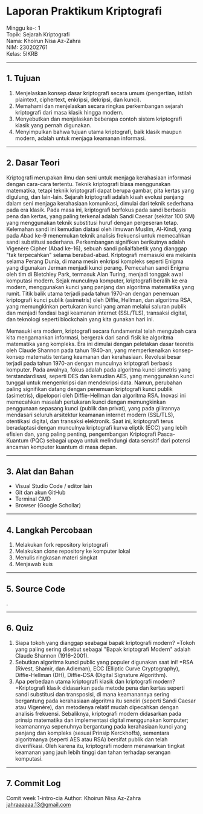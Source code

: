# Laporan Praktikum Kriptografi
Minggu ke-: 1  
Topik: Sejarah Kriptografi  
Nama: Khoirun Nisa Az-Zahra  
NIM: 230202761  
Kelas: 5IKRB  

---

## 1. Tujuan
1. Menjelaskan konsep dasar kriptografi secara umum (pengertian, istilah plaintext, ciphertext, enkripsi, dekripsi, dan kunci).
2. Memahami dan menjelaskan secara ringkas perkembangan sejarah kriptografi dari masa klasik hingga modern.
3. Menyebutkan dan menjelaskan beberapa contoh sistem kriptografi klasik yang pernah digunakan.
4. Menyimpulkan bahwa tujuan utama kriptografi, baik klasik maupun modern, adalah untuk menjaga keamanan informasi.

---

## 2. Dasar Teori
Kriptografi merupakan ilmu dan seni untuk menjaga kerahasiaan informasi dengan cara-cara tertentu. Teknik kriptografi biasa menggunakan matematika, tetapi teknik kriptografi dapat berupa gambar, pita kertas yang digulung, dan lain-lain. Sejarah kriptografi adalah kisah evolusi panjang dalam seni menjaga kerahasiaan komunikasi, dimulai dari teknik sederhana pada era klasik. Pada masa ini, kriptografi berfokus pada sandi berbasis pena dan kertas, yang paling terkenal adalah Sandi Caesar (sekitar 100 SM) yang menggunakan teknik substitusi huruf dengan pergeseran tetap. Kelemahan sandi ini kemudian diatasi oleh ilmuwan Muslim, Al-Kindi, yang pada Abad ke-9 menemukan teknik analisis frekuensi untuk memecahkan sandi substitusi sederhana. Perkembangan signifikan berikutnya adalah Vigenère Cipher (Abad ke-16), sebuah sandi polialfabetik yang dianggap "tak terpecahkan" selama berabad-abad. Kriptografi memasuki era mekanis selama Perang Dunia, di mana mesin enkripsi kompleks seperti Enigma yang digunakan Jerman menjadi kunci perang. Pemecahan sandi Enigma oleh tim di Bletchley Park, termasuk Alan Turing, menjadi tonggak awal komputasi modern. Sejak munculnya komputer, kriptografi beralih ke era modern, menggunakan kunci yang panjang dan algoritma matematika yang rumit. Titik balik utama terjadi pada tahun 1970-an dengan penemuan kriptografi kunci publik (asimetris) oleh Diffie, Hellman, dan algoritma RSA, yang memungkinkan pertukaran kunci yang aman melalui saluran publik dan menjadi fondasi bagi keamanan internet (SSL/TLS), transaksi digital, dan teknologi seperti blockchain yang kita gunakan hari ini.

Memasuki era modern, kriptografi secara fundamental telah mengubah cara kita mengamankan informasi, bergerak dari sandi fisik ke algoritma matematika yang kompleks. Era ini dimulai dengan peletakan dasar teoretis oleh Claude Shannon pada tahun 1940-an, yang memperkenalkan konsep-konsep matematis tentang keamanan dan kerahasiaan. Revolusi besar terjadi pada tahun 1970-an dengan munculnya kriptografi berbasis komputer. Pada awalnya, fokus adalah pada algoritma kunci simetris yang terstandardisasi, seperti DES dan kemudian AES, yang menggunakan kunci tunggal untuk mengenkripsi dan mendekripsi data. Namun, perubahan paling signifikan datang dengan penemuan kriptografi kunci publik (asimetris), dipelopori oleh Diffie-Hellman dan algoritma RSA. Inovasi ini memecahkan masalah pertukaran kunci dengan memungkinkan penggunaan sepasang kunci (publik dan privat), yang pada gilirannya mendasari seluruh arsitektur keamanan internet modern (SSL/TLS), otentikasi digital, dan transaksi elektronik. Saat ini, kriptografi terus beradaptasi dengan munculnya kriptografi kurva eliptik (ECC) yang lebih efisien dan, yang paling penting, pengembangan Kriptografi Pasca-Kuantum (PQC) sebagai upaya untuk melindungi data sensitif dari potensi ancaman komputer kuantum di masa depan.

---

## 3. Alat dan Bahan
- Visual Studio Code / editor lain  
- Git dan akun GitHub  
- Terminal CMD
- Browser (Google Schollar) 

---

## 4. Langkah Percobaan
1. Melakukan fork repository kriptografi
2. Melakukan clone repository ke komputer lokal
3. Menulis ringkasan materi singkat
4. Menjawab kuis

---

## 5. Source Code
.

---

## 6. Quiz
1. Siapa tokoh yang dianggap seabagai bapak kriptografi modern? =Tokoh yang paling sering disebut sebagai "Bapak kriptografi Modern" adalah Claude Shannon (1916–2001).
2. Sebutkan algoritma kunci public yang populer digunakan saat ini! =RSA (Rivest, Shamir, dan Adleman), ECC (Elliptic Curve Cryptography), Diffie-Hellman (DH), Diffie-DSA (Digital Signature Algorithm).
3. Apa perbedaan utama kriptografi klasik dan kriptografi modern? =Kriptografi klasik didasarkan pada metode pena dan kertas seperti sandi substitusi dan transposisi, di mana keamanannya sering bergantung pada kerahasiaan algoritma itu sendiri (seperti Sandi Caesar atau Vigenère), dan metodenya relatif mudah dipecahkan dengan analisis frekuensi. Sebaliknya, kriptografi modern didasarkan pada prinsip matematika dan implementasi digital menggunakan komputer; keamanannya sepenuhnya bergantung pada kerahasiaan kunci yang panjang dan kompleks (sesuai Prinsip Kerckhoffs), sementara algoritmanya (seperti AES atau RSA) bersifat publik dan telah diverifikasi. Oleh karena itu, kriptografi modern menawarkan tingkat keamanan yang jauh lebih tinggi dan tahan terhadap serangan komputasi.

---

## 7. Commit Log
Comit week 1-intro-cia Author: Khoirun Nisa Az-Zahra jahraaaaaa.13@gmail.com
